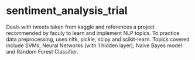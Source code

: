 # sentiment_analysis_trial

Deals with tweets taken from kaggle and references a project recommended by faculy to learn and implement NLP topics.
To practice data preprocessing, uses nltk, pickle, scipy and scikit-learn.
Topics covered include SVMs, Neural Networks (with 1 hidden layer), Naive Bayes model and Random Forest Classifier.
